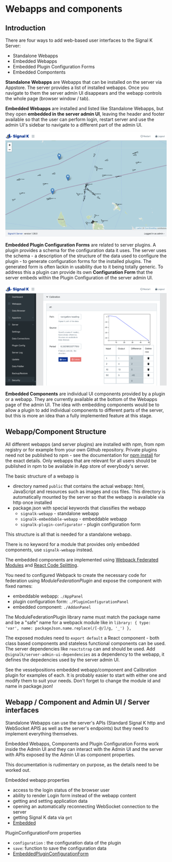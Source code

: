# Webapps and components

## Introduction

There are four ways to add web-based user interfaces to the Signal K Server:

- Standalone Webapps
- Embedded Webapps
- Embedded Plugin Configuration Forms
- Embedded Compontents

**Standalone Webapps** are Webapps that can be installed on the server via Appstore. The server provides a list of installed webapps. Once you navigate to them the server admin UI disappears and the webapp controls the whole page (browser window / tab).

**Embedded Webapps** are installed and listed like Standalone Webapps, but they open **embedded in the server admin UI**, leaving the header and footer available so that the user can perform login, restart server and use the admin UI's sidebar to navigate to a different part of the admin UI.

![vesselpositions](img/vesselpositions.png?raw=true "Vesselpositions Embedded Webapp")

**Embedded Plugin Configuration Forms** are related to server plugins. A plugin provides a schema for the configuration data it uses. The server uses the schema - a description of the structure of the data used to configure the plugin - to generate configuration forms for the installed plugins. The generated form is often lackin in usability due to it being totally generic. To address this a plugin can provide its own **Configuration Form** that the server embeds within the Plugin Configuration of the server admin UI.

![calibration](img/calibration.png?raw=true "Calibration plugin configuration form")

**Embedded Components** are individual UI components provided by a plugin or a webapp. They are currently available at the bottom of the Webapps page of the admin UI. The idea with embedding components would be to allow a plugin to add individual components to different parts of the server, but this is more an idea than a fully implemented feature at this stage.

## Webapp/Component Structure

All different webapps (and server plugins) are installed with npm, from npm registry or for example from your own Github repository. Private plugins need not be published to npm - see the documentation for [npm install](https://docs.npmjs.com/cli/v6/commands/npm-install) for the exact details. Only webapps that are relevant for all users should be published in npm to be available in App store of everybody's server.

The basic structure of a webapp is 
- directory named `public` that contains the actual webapp: html, JavaScript and resources such as images and css files. This directory is automatically mounted by the server so that the webapp is available via http once installed
- package.json with special keywords that classifies the webapp
  - `signalk-webapp` - standalone webapp
  - `signalk-embeddable-webapp` - embeddable webapp
  - `signalk-plugin-configurator` - plugin configuration form

This structure is all that is needed for a standalone webapp.

There is no keyword for a module that provides only embedded components, use `signalk-webapp` instead.

The embedded components are implemented using [Webpack Federated Modules](https://webpack.js.org/concepts/module-federation/) and [React Code Splitting](https://reactjs.org/docs/code-splitting.html).

You need to configured Webpack to create the necessary code for federation using *ModuleFederationPlugin* and expose the component with fixed names:
- embeddable webapp: `./AppPanel`
- plugin configuration form: `./PluginConfigurationPanel`
- embedded component: `./AddonPanel`

The ModuleFederationPlugin library name must match the package name and be a "safe" name for a webpack module like in `library: { type: 'var', name: packageJson.name.replace(/[-@/]/g, '_') },`

The exposed modules need to `export default` a React component - both class based components and stateless functional components can be used. The server dependencies like `reactstrap` can and should be used. Add `@signalk/server-admin-ui-dependencies` as a dependency to the webapp, it defines the depedencies used by the server admin UI.

See the vesselpositions embedded webapp/component and Calibration plugin for examples of each. It is probably easier to start with either one and modify them to suit your needs. Don't forget to change the module id and name in package.json!


## Webapp / Component and Admin UI / Server interfaces

Standalone Webapps can use the server's APIs (Standard Signal K http and WebSocket APIS as well as the server's endpoints) but they need to implement everything themselves.

Embedded Webapps, Components and Plugin Configuration Forms work inside the Admin UI and they can interact with the Admin UI and the server with APIs exposed by the Admin UI as component properties.

This documentation is rudimentary on purpose, as the details need to be worked out.

Embedded webapp properties
- access to the login status of the browser user
- ability to render Login form instead of the webapp content
- getting and setting application data
- opening an automatically reconnecting WebSocket connection to the server
- getting Signal K data via `get`
- [Embedded](packages/server-admin-ui/src/views/Webapps/Embedded.js)

PluginConfigurationForm properties
- `configuration` : the configuration data of the plugin
- `save`: function to save the configuration data
- [EmbeddedPluginConfigurationForm](packages/server-admin-ui/src/views/Configuration/EmbeddedPluginConfigurationForm.js)

